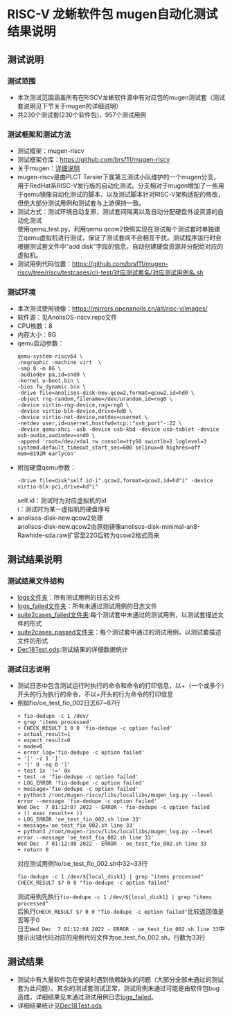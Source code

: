 # RISC-V 龙蜥软件包 mugen自动化测试结果说明  
## 测试说明  
### 测试范围  
- 本次测试范围涵盖所有在RISCV龙蜥软件源中有对应包的mugen测试套（测试套说明见下节关于mugen的详细说明）  
- 共230个测试套(230个软件包)，957个测试用例  
### 测试框架和测试方法  
- 测试框架：mugen-riscv  
- 测试框架仓库：https://github.com/brsf11/mugen-riscv  
- 关于mugen：[详细说明](https://github.com/brsf11/Tarsier-Internship/blob/main/Presentation/RISC-V-oE-Autotest-Dev/Markdown/report.md)  
- mugen-riscv是由PLCT Tarsier下属第三测试小队维护的一个mugen分支，用于RedHat系RISC-V发行版的自动化测试。分支相对于mugen增加了一些用于qemu镜像自动化测试的脚本，以及测试脚本针对RISC-V架构适配的修改，但绝大部分测试用例和测试套与上游保持一致。  
- 测试方式：测试环境自动复原，测试套间隔离以及自动分配硬盘外设资源的自动化测试  
    使用qemu_test.py，利用qemu qcow2快照实现在测试每个测试套时单独建立qemu虚拟机进行测试，保证了测试套间不会相互干扰。测试程序运行时会根据测试套文件中"add disk"字段的信息，自动创建硬盘资源并分配给对应的虚拟机。  
- 测试用例代码位置：https://github.com/brsf11/mugen-riscv/tree/riscv/testcases/cli-test/对应测试套名/对应测试用例名.sh  

### 测试环境  
- 本次测试使用镜像：https://mirrors.openanolis.cn/alt/risc-v/images/  
- 软件源：见AnolisOS-riscv.repo文件  
- CPU核数：8  
- 内存大小：8G  
- qemu启动参数：  
    ```shell
    qemu-system-riscv64 \
    -nographic -machine virt  \
    -smp 8 -m 8G \
    -audiodev pa,id=snd0 \
    -kernel u-boot.bin \
    -bios fw_dynamic.bin \
    -drive file=anolisos-disk-new.qcow2,format=qcow2,id=hd0 \
    -object rng-random,filename=/dev/urandom,id=rng0 \
    -device virtio-rng-device,rng=rng0 \
    -device virtio-blk-device,drive=hd0 \
    -device virtio-net-device,netdev=usernet \
    -netdev user,id=usernet,hostfwd=tcp::"ssh_port"-:22 \
    -device qemu-xhci -usb -device usb-kbd -device usb-tablet -device usb-audio,audiodev=snd0 \
    -append 'root=/dev/vda1 rw console=ttyS0 swiotlb=1 loglevel=3 systemd.default_timeout_start_sec=600 selinux=0 highres=off mem=8192M earlycon' 
    ```
- 附加硬盘qemu参数：
    ```shell
    -drive file=disk"self.id-i".qcow2,format=qcow2,id=hd"i" -device virtio-blk-pci,drive=hd"i"
    ```
    self.id：测试时为对应虚拟机的id  
    i：测试时为某一虚拟机的硬盘序号  
- anolisos-disk-new.qcow2处理  
    anolisos-disk-new.qcow2由原始镜像anolisos-disk-minimal-an8-Rawhide-sda.raw扩容至22G后转为qcow2格式而来  
## 测试结果说明  
### 测试结果文件结构  
- [logs文件夹](https://github.com/brsf11/Tarsier-Internship/tree/main/Testing/RISCVAnolisPkgTestDec18/logs)：所有测试用例的日志文件  
- [logs_failed文件夹](https://github.com/brsf11/Tarsier-Internship/tree/main/Testing/RISCVAnolisPkgTestDec18/logs_failed)：所有未通过测试用例的日志文件  
- [suite2cases_failed文件夹](https://github.com/brsf11/Tarsier-Internship/tree/main/Testing/RISCVAnolisPkgTestDec18/suite2cases_failed):每个测试套中未通过的测试用例，以测试套描述文件的形式  
- [suite2cases_passed文件夹](https://github.com/brsf11/Tarsier-Internship/tree/main/Testing/RISCVAnolisPkgTestDec18/suite2cases_passed)：每个测试套中通过的测试用例，以测试套描述文件的形式  
- [Dec18Test.ods](https://github.com/brsf11/Tarsier-Internship/blob/main/Testing/RISCVAnolisPkgTestDec18/Dec18Test.ods):测试结果的详细数据统计  
### 测试日志说明  
- 测试日志中包含测试运行时执行的命令和命令的打印信息，以+（一个或多个）开头的行为执行的命令，不以+开头的行为命令的打印信息  
- 例如fio/oe_test_fio_002日志67~87行  
    ```
    + fio-dedupe -c 1 /dev/
    + grep 'items processed'
    + CHECK_RESULT 1 0 0 'fio-dedupe -c option failed'
    + actual_result=1
    + expect_result=0
    + mode=0
    + error_log='fio-dedupe -c option failed'
    + '[' -z 1 ']'
    + '[' 0 -eq 0 ']'
    + test 1x '!=' 0x
    + test -n 'fio-dedupe -c option failed'
    + LOG_ERROR 'fio-dedupe -c option failed'
    + message='fio-dedupe -c option failed'
    + python3 /root/mugen-riscv/libs/locallibs/mugen_log.py --level error --message 'fio-dedupe -c option failed'
    Wed Dec  7 01:12:07 2022 - ERROR - fio-dedupe -c option failed
    + (( exec_result++ ))
    + LOG_ERROR 'oe_test_fio_002.sh line 33'
    + message='oe_test_fio_002.sh line 33'
    + python3 /root/mugen-riscv/libs/locallibs/mugen_log.py --level error --message 'oe_test_fio_002.sh line 33'
    Wed Dec  7 01:12:08 2022 - ERROR - oe_test_fio_002.sh line 33
    + return 0
    ```
    对应测试用例fio/oe_test_fio_002.sh中32~33行  
    ```
    fio-dedupe -c 1 /dev/${local_disk1} | grep "items processed"
    CHECK_RESULT $? 0 0 "fio-dedupe -c option failed"
    ```
    测试用例先执行```fio-dedupe -c 1 /dev/${local_disk1} | grep "items processed"```  
    后执行```CHECK_RESULT $? 0 0 "fio-dedupe -c option failed"```比较返回值是否等于0  
    日志```Wed Dec  7 01:12:08 2022 - ERROR - oe_test_fio_002.sh line 33```中提示出错代码对应的用例代码文件为oe_test_fio_002.sh，行数为33行  
## 测试结果  
- 测试中有大量软件包在安装时遇到依赖缺失的问题（大部分全部未通过的测试套为此问题）。其余的测试套测试正常，测试用例未通过可能是由软件包bug造成，详细结果见未通过测试用例日志[logs_failed](https://github.com/brsf11/Tarsier-Internship/tree/main/Testing/RISCVAnolisPkgTestDec18/logs_failed)。
- 详细结果统计见[Dec18Test.ods](https://github.com/brsf11/Tarsier-Internship/blob/main/Testing/RISCVAnolisPkgTestDec18/Dec18Test.ods)  
